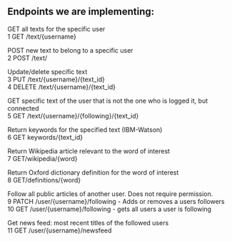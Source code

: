 ## Endpoints we are implementing:

GET all texts for the specific user  
1 GET /text/{username}  

POST new text to belong to a specific user  
2 POST /text/

Update/delete specific text   
3 PUT /text/{username}/{text_id}    
4 DELETE /text/{username}/{text_id}    

GET specific text of the user that is not the one who is logged it, but connected   
5 GET /text/{username}/{following}/{text_id}  

Return keywords for the specified text (IBM-Watson)  
6 GET keywords/{text_id}  

Return Wikipedia article relevant to the word of interest  
7 GET/wikipedia/{word}  

Return Oxford dictionary definition for the word of interest  
8 GET/definitions/{word}  

Follow all public articles of another user. Does not require permission.    
9 PATCH /user/{username}/following - Adds or removes a users followers  
10 GET /user/{username}/following - gets all users a user is following  

Get news feed: most recent titles of the followed users  
11 GET /user/{username}/newsfeed
